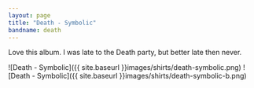 ```yaml
---
layout: page
title: "Death - Symbolic"
bandname: death
---
```


Love this album. I was late to the Death party, but better late then never.

![Death - Symbolic]({{ site.baseurl }}images/shirts/death-symbolic.png)
![Death - Symbolic]({{ site.baseurl }}images/shirts/death-symbolic-b.png)
